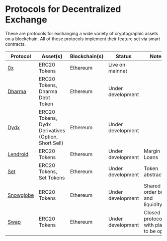 # Protocols for Decentralized Exchange
These are protocols for exchanging a wide variety of cryptographic assets on a blockchain. All of these protocols implement their feature set via smart contracts.

| Protocol  | Asset(s) | Blockchain(s) | Status | Notes |
| ------------- | ------------- | ------------- | ------------- | ------------- |
| [0x](https://www.0xproject.com/)  | ERC20 Tokens  | Ethereum | Live on mainnet |
| [Dharma](https://dharma.io/) | ERC20 Tokens, Dharma Debt Token | Ethereum | Under development
| [Dydx](https://dydx.exchange/) | ERC20 Tokens, Dydx Derivatives (Option, Short Sell) | Ethereum | Under development |
| [Lendroid](https://lendroid.com/) | ERC20 Tokens | Ethereum | Under development | Margin Loans |
| [Set](https://setprotocol.com/) | ERC20 Tokens, Set Tokens | Ethereum | Under development | Token abstraction |
| [Snowglobe](https://auroradao.com/faq/) | ERC20 Tokens | Ethereum | Under development | Shared order book and liquidity |
| [Swap](https://swap.tech/faq/)  | ERC20 Tokens  | Ethereum | Under development | Closed protocol with plans to be open |